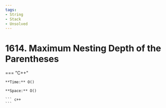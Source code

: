 ```yaml
---
tags:
- String
- Stack
- Unsolved
---
```



# 1614. Maximum Nesting Depth of the Parentheses

=== "C++"

    **Time:** O()

    **Space:** O()

    ``` c++
    ```